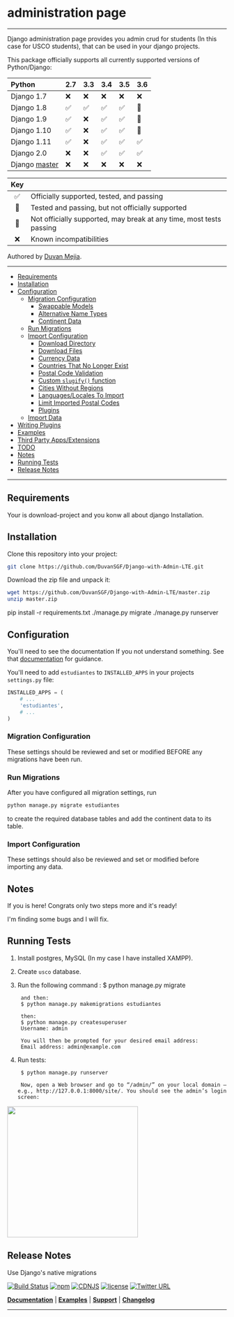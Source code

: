 # administration page
----
Django administration page provides you admin crud for students (In this case for USCO students), that can be used in your django projects.

This package officially supports all currently supported versions of Python/Django:

|      Python   | 2.7 | 3.3 | 3.4 | 3.5 | 3.6 |
| :------------ | --- | --- | --- | --- | --- |
| Django 1.7    |  :x:  |  :x:  |  :x:  | :x: | :x: |
| Django 1.8    |  :white_check_mark:  |  :white_check_mark:  |  :white_check_mark:  |  :white_check_mark:  | :large_blue_circle: |
| Django 1.9    |  :white_check_mark:  | :x: |  :white_check_mark:  |  :white_check_mark:  | :large_blue_circle: |
| Django 1.10   |  :white_check_mark:  | :x: |  :white_check_mark:  |  :white_check_mark:  | :large_blue_circle: |
| Django 1.11   |  :white_check_mark:  | :x: | :white_check_mark:   | :white_check_mark:   | :white_check_mark:  |
| Django 2.0    |  :x:                 | :x: | :white_check_mark:   | :white_check_mark:   | :white_check_mark:  |
| Django [master](https://github.com/django/django/archive/master.tar.gz) | :x: | :x: | :x: | :x: | :x: |

| Key |                                                                     |
| :-: | :------------------------------------------------------------------ |
| :white_check_mark: | Officially supported, tested, and passing                           |
| :large_blue_circle: | Tested and passing, but not officially supported                    |
| :white_square_button: | Not officially supported, may break at any time, most tests passing |
| :x: | Known incompatibilities                                             |

Authored by [Duvan Mejia](https://stackoverflow.com/users/9872532/duvan-sgf?tab=profile).

----

* [Requirements](#requirements)
* [Installation](#installation)
* [Configuration](#configuration)
  * [Migration Configuration](#migration-configuration)
    * [Swappable Models](#swappable-models)
    * [Alternative Name Types](#alternative-name-types)
    * [Continent Data](#continent-data)
  * [Run Migrations](#run-migrations)
  * [Import Configuration](#import-configuration)
    * [Download Directory](#download-directory)
    * [Download Files](#download-files)
    * [Currency Data](#currency-data)
    * [Countries That No Longer Exist](#countries-that-no-longer-exist)
    * [Postal Code Validation](#postal-code-validation)
    * [Custom `slugify()` function](#custom-slugify-function)
    * [Cities Without Regions](#cities-without-regions)
    * [Languages/Locales To Import](#languageslocales-to-import)
    * [Limit Imported Postal Codes](#limit-imported-postal-codes)
    * [Plugins](#plugins)
  * [Import Data](#import-data)
* [Writing Plugins](#writing-plugins)
* [Examples](#examples)
* [Third Party Apps/Extensions](#third-party-apps--extensions)
* [TODO](#todo)
* [Notes](#notes)
* [Running Tests](#running-tests)
* [Release Notes](#release-notes)

----

## Requirements

Your is download-project and you konw all about django Installation.

## Installation

Clone this repository into your project:

```bash
git clone https://github.com/DuvanSGF/Django-with-Admin-LTE.git
```

Download the zip file and unpack it:

```bash
wget https://github.com/DuvanSGF/Django-with-Admin-LTE/master.zip
unzip master.zip
```

pip install -r requirements.txt
./manage.py migrate
./manage.py runserver

## Configuration

You'll need to see the documentation If you not understand something. See that [documentation](https://docs.djangoproject.com/en/1.11/) for guidance.

You'll need to add `estudiantes` to `INSTALLED_APPS` in your projects `settings.py` file:

```python
INSTALLED_APPS = (
    # ...
    'estudiantes',
    # ...
)
```

### Migration Configuration

These settings should be reviewed and set or modified BEFORE any migrations have been run.


### Run Migrations

After you have configured all migration settings, run

```bash
python manage.py migrate estudiantes
```

to create the required database tables and add the continent data to its table.


### Import Configuration

These settings should also be reviewed and set or modified before importing any data.



## Notes

If you is here! Congrats only two steps more and it's ready!

I'm finding some bugs and I will fix.


## Running Tests

1. Install postgres, MySQL (In my case I have installed XAMPP).
2. Create `usco` database.
3. Run the following command :
        $ python manage.py migrate

        and then:
        $ python manage.py makemigrations estudiantes

        then:
        $ python manage.py createsuperuser
        Username: admin

        You will then be prompted for your desired email address:
        Email address: admin@example.com

4. Run tests:

        $ python manage.py runserver

        Now, open a Web browser and go to “/admin/” on your local domain – e.g., http://127.0.0.1:8000/site/. You should see the admin’s login screen:

 <img src="https://raw.githubusercontent.com/RamEduard/admin-lte-express/master/public/readme/login.png" width="300">

## Release Notes

Use Django's native migrations




[![Build Status](https://travis-ci.org/FineUploader/fine-uploader.svg?branch=master)](https://travis-ci.org/FineUploader/fine-uploader)
[![npm](https://img.shields.io/npm/v/fine-uploader.svg)](https://www.npmjs.com/package/fine-uploader)
[![CDNJS](https://img.shields.io/cdnjs/v/file-uploader.svg)](https://cdnjs.com/libraries/file-uploader)
[![license](https://img.shields.io/badge/license-MIT-brightgreen.svg)](LICENSE)
[![Twitter URL](https://img.shields.io/twitter/url/https/twitter.com/fineuploader.svg?style=social&label=Follow%20%40FineUploader)](https://twitter.com/fineuploader)

[**Documentation**](https://docs.djangoproject.com/en/1.11/) |
[**Examples**](http://fineuploader.com/demos) |
[**Support**](../../issues) |
[**Changelog**](../../releases)

---
